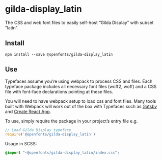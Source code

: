 
# gilda-display_latin

The CSS and web font files to easily self-host “Gilda Display” with subset "latin".

## Install

`npm install --save @openfonts/gilda-display_latin`

## Use

Typefaces assume you’re using webpack to process CSS and files. Each typeface
package includes all necessary font files (woff2, woff) and a CSS file with
font-face declarations pointing at these files.

You will need to have webpack setup to load css and font files. Many tools built
with Webpack will work out of the box with Typefaces such as [Gatsby](https://github.com/gatsbyjs/gatsby)
and [Create React App](https://github.com/facebookincubator/create-react-app).

To use, simply require the package in your project’s entry file e.g.

```javascript
// Load Gilda Display typeface
require('@openfonts/gilda-display_latin')
```

Usage in SCSS:
```scss
@import "~@openfonts/gilda-display_latin/index.css";
```
